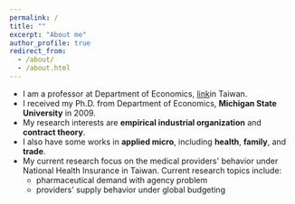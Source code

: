 ```yaml
---
permalink: /
title: ""
excerpt: "About me"
author_profile: true
redirect_from:
  - /about/
  - /about.html
---
```


* I am a professor at Department of Economics, [link](http://www.ccu.edu.tw "National Chung Cheng University")in Taiwan.
* I received my Ph.D. from Department of Economics, **Michigan State University** in 2009.
* My research interests are **empirical industrial organization** and **contract theory**.
* I also have some works in **applied micro**, including **health**, **family**, and **trade**.
* My current research focus on the medical providers' behavior under National Health Insurance in Taiwan. Current research topics include:
  * pharmaceutical demand with agency problem
  * providers' supply behavior under global budgeting
